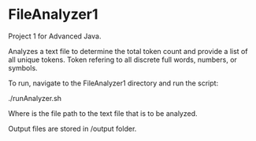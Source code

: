 FileAnalyzer1
=============

Project 1 for Advanced Java.

Analyzes a text file to determine the total token count and provide a list of all unique tokens.  Token refering to all discrete full words, numbers, or symbols.  

To run, navigate to the FileAnalyzer1 directory and run the script:

./runAnalyzer.sh <file path>

Where <file path> is the file path to the text file that is to be analyzed. 

Output files are stored in /output folder.

